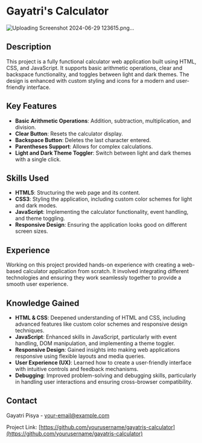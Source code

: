 # Gayatri's Calculator
![Uploading Screenshot 2024-06-29 123615.png…]()




## Description

This project is a fully functional calculator web application built using HTML, CSS, and JavaScript. It supports basic arithmetic operations, clear and backspace functionality, and toggles between light and dark themes. The design is enhanced with custom styling and icons for a modern and user-friendly interface.

## Key Features

- **Basic Arithmetic Operations**: Addition, subtraction, multiplication, and division.
- **Clear Button**: Resets the calculator display.
- **Backspace Button**: Deletes the last character entered.
- **Parentheses Support**: Allows for complex calculations.
- **Light and Dark Theme Toggler**: Switch between light and dark themes with a single click.

## Skills Used

- **HTML5**: Structuring the web page and its content.
- **CSS3**: Styling the application, including custom color schemes for light and dark modes.
- **JavaScript**: Implementing the calculator functionality, event handling, and theme toggling.
- **Responsive Design**: Ensuring the application looks good on different screen sizes.

## Experience

Working on this project provided hands-on experience with creating a web-based calculator application from scratch. It involved integrating different technologies and ensuring they work seamlessly together to provide a smooth user experience.

## Knowledge Gained

- **HTML & CSS**: Deepened understanding of HTML and CSS, including advanced features like custom color schemes and responsive design techniques.
- **JavaScript**: Enhanced skills in JavaScript, particularly with event handling, DOM manipulation, and implementing a theme toggler.
- **Responsive Design**: Gained insights into making web applications responsive using flexible layouts and media queries.
- **User Experience (UX)**: Learned how to create a user-friendly interface with intuitive controls and feedback mechanisms.
- **Debugging**: Improved problem-solving and debugging skills, particularly in handling user interactions and ensuring cross-browser compatibility.

## Contact

Gayatri Pisya - [your-email@example.com](mailto:your-email@example.com)

Project Link: [https://github.com/yourusername/gayatris-calculator](https://github.com/yourusername/gayatris-calculator)
